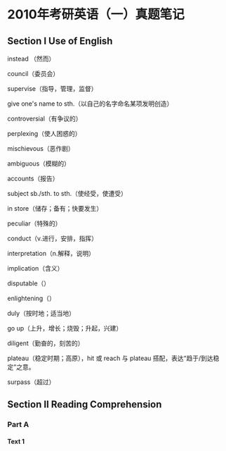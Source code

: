 # 2010年考研英语（一）真题笔记

## Section Ⅰ Use of English

instead （然而）

council（委员会）

supervise（指导，管理，监督）

give one's name to sth.（以自己的名字命名某项发明创造）

controversial（有争议的）

perplexing（使人困惑的）

mischievous（恶作剧）

ambiguous（模糊的）

accounts（报告）

subject sb./sth. to sth.（使经受，使遭受）

in store（储存；备有；快要发生）

peculiar（特殊的）

conduct（v.进行，安排，指挥）

interpretation（n.解释，说明）

implication（含义）

disputable（）

enlightening（）

duly（按时地；适当地）

go up（上升，增长；烧毁；升起，兴建）

diligent（勤奋的，刻苦的）

plateau（稳定时期；高原），hit 或 reach 与 plateau 搭配，表达“趋于/到达稳定”之意。

surpass（超过）

## Section Ⅱ Reading Comprehension

### Part A

#### Text 1